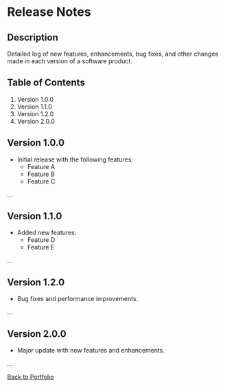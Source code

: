 # Release Notes

## Description

Detailed log of new features, enhancements, bug fixes, and other changes made in each version of a software product.

## Table of Contents

1. Version 1.0.0
2. Version 1.1.0
3. Version 1.2.0
4. Version 2.0.0

## Version 1.0.0

- Initial release with the following features:
  - Feature A
  - Feature B
  - Feature C

...

## Version 1.1.0

- Added new features:
  - Feature D
  - Feature E

...

## Version 1.2.0

- Bug fixes and performance improvements.

...

## Version 2.0.0

- Major update with new features and enhancements.

...

[Back to Portfolio](../README.md)